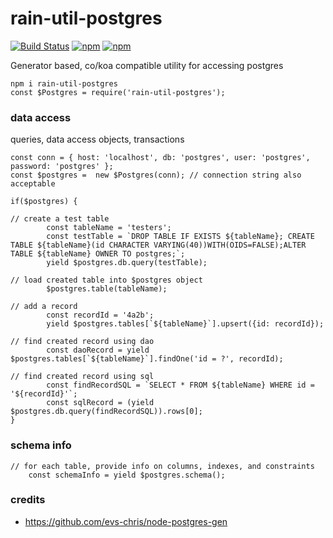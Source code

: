 # rain-util-postgres #

[![Build Status](https://travis-ci.org/maxmill/rain-util-postgres.svg?style=flat-square)](https://travis-ci.org/maxmill/rain-util-postgres)
[![npm](https://img.shields.io/npm/v/rain-util-postgres.svg?style=flat-square)]()
[![npm](https://img.shields.io/npm/dt/rain-util-postgres.svg)]()


Generator based, co/koa compatible utility for accessing postgres

```
npm i rain-util-postgres
const $Postgres = require('rain-util-postgres');
```

### data access ###
queries, data access objects, transactions
```
const conn = { host: 'localhost', db: 'postgres', user: 'postgres', password: 'postgres' };
const $postgres =  new $Postgres(conn); // connection string also acceptable

if($postgres) {
    
// create a test table
        const tableName = 'testers';
        const testTable = `DROP TABLE IF EXISTS ${tableName}; CREATE TABLE ${tableName}(id CHARACTER VARYING(40))WITH(OIDS=FALSE);ALTER TABLE ${tableName} OWNER TO postgres;`;
        yield $postgres.db.query(testTable);

// load created table into $postgres object
        $postgres.table(tableName);

// add a record
        const recordId = '4a2b';
        yield $postgres.tables[`${tableName}`].upsert({id: recordId});
        
// find created record using dao
        const daoRecord = yield  $postgres.tables[`${tableName}`].findOne('id = ?', recordId);
        
// find created record using sql
        const findRecordSQL = `SELECT * FROM ${tableName} WHERE id = '${recordId}'`;
        const sqlRecord = (yield $postgres.db.query(findRecordSQL)).rows[0];
}
```

### schema info ###
```
// for each table, provide info on columns, indexes, and constraints
    const schemaInfo = yield $postgres.schema();
```



### credits ###

- https://github.com/evs-chris/node-postgres-gen


